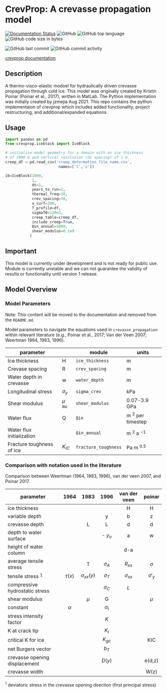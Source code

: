 # CrevProp: A crevasse propagation model
<!-- docs: passing, read the docs -->
[![Documentation Status](https://readthedocs.org/projects/crevasse-propagation/badge/?version=latest)](https://crevasse-propagation.readthedocs.io/en/latest/?badge=latest)
![GitHub](https://img.shields.io/github/license/jzmejia/crevasse_propagation)
![GitHub top language](https://img.shields.io/github/languages/top/jzmejia/crevasse_propagation)
![GitHub code size in bytes](https://img.shields.io/github/languages/code-size/jzmejia/crevasse_propagation)

![GitHub last commit](https://img.shields.io/github/last-commit/jzmejia/crevasse_propagation)
![GitHub commit activity](https://img.shields.io/github/commit-activity/m/jzmejia/crevasse_propagation)

[crevprop documentation](https://crevasse-propagation.readthedocs.io/en/latest/)

## Description

A thermo-visco-elastic modoel for hydraulically driven crevasse
propagation through cold ice.  This model was originally created by
Kristin Poinar (Poinar et al., 2017), written in MatLab. The Python
implementation was initially created by jzmejia Aug 2021. This repo
contains the python implementaion of crevprop which includes added 
functionality, project restructuring, and additional/expanded equations.

## Usage

```python
import pandas as pd
from crevprop.iceblock import IceBlock 

# initialize model geometry for a domain with an ice thickness
# of 1000 m and vertical resolution (dz spacing) of 1 m.
creep_df = pd.read_csv('creep_deformation_file_name.csv', 
                        names=['t','z'])  

ib=IceBlock(1000,
            1, 
            dt=1, 
            years_to_run=2,
            thermal_freq=10,
            crev_spacing=30,
            u_surf=200,
            T_profile=df,
            sigmaT0=120e3,
            creep_table=creep_df,
            include_creep=True,
            Qin_annual=5000,
            shear_modulus=0.1e9
           )
```

## Important

This model is currently under development and is not ready for public use.
Module is currently unstable and we can not guarantee the validity of results
or functionality until version 1 release.

## Model Overview

### Model Parameters

Note: This content will be moved to the documentation and removed from 
the `README.md`.

Model parameters to navigate the equations used in `crevasse_propagation` 
within relevant literature (e.g., Poinar et al., 2017; Van der Veen 2007;
Weertman 1964, 1983, 1996).

| parameter                 |               | module         | units |
| ------------------------- | ------------- | -------------- | ----- |
| Ice thickness             | H             | `ice_thickness`| m |
| Crevase spacing           | R             | `crev_spacing` | m  |
| Water depth in crevasse   | w             | `water_depth`  | m  |
| Longitudinal stress       | $\sigma _{y}$ | `sigma_crev`   | kPa  | |
| Shear modulus             | $\mu$ `mu`    | `shear_modulus`| 0.07-3.9 GPa |
| Water flux                | Q             | `Qin`          | m $^{2}$ per timestep |
| Water flux initialization |               | `Qin_annual`   | m $^{2}$ a $^{-1}$ |
| Fracture toughness of ice | $K_{IC}$      | `fracture_toughness` | Pa m $^{0.5}$  |

### Comparison with notation used in the literature

Comparison between Weertman (1964, 1983, 1996), van der veen 2007, and Poinar 2017.

| parameter                      |   1964   |  1983  |   1996    |van der veen| poinar |
| ------------------------------ | :------: | :----: | :-------: | :---------:| :----: |
| ice thickness                  |          |        |           |  H     | H |
| variable depth                 |          |        |     y     |  b     | z |
| crevasse depth                 |          |   L    |     L     |  d     | d |
| depth to water surface         |          |        | - $y_o$   |  a     | w |
| height of water column         |          |        |           |  d-a   |   |
| average tensile stress         |          |   T    |$\sigma _A$|$R_{xx}$|$\sigma$|
| tensile stress $^1$  |$\tau (x)$|$\sigma _{xx}(y)$|$\sigma _T$|$\sigma_{xx}$|$\sigma'_y$|
| compressive hydrostatic stress |          |        |$\sigma_C$ | $L$    | |
| shear modulus                  |          | $\mu$  |     G     |        |$\mu$ |
| constant                       | $\alpha$ |        |$\alpha _i$|        | |
| stress intensity factor        |          |        | $K$       |        | |
| K at crack tip                 |          |        | $K_I$     |        | |
| critical K for ice             |          |        | $K_{gc}$  |        | KIC|
| net Burgers vector             |          |        | $b_T$     |        | |
| crevasse opening displacement  |          |        | $D(y)$    |        |e(d,z)|
| crevasse width                 |          |        |           |        |W(z)|

$^1$ deviatoric stress in the crevasse opening direction (first principal stress)

